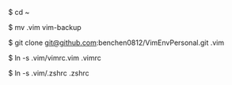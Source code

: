 $ cd ~ 

$ mv .vim vim-backup

$ git clone git@github.com:benchen0812/VimEnvPersonal.git .vim

$ ln -s .vim/vimrc.vim .vimrc

$ ln -s .vim/.zshrc .zshrc
